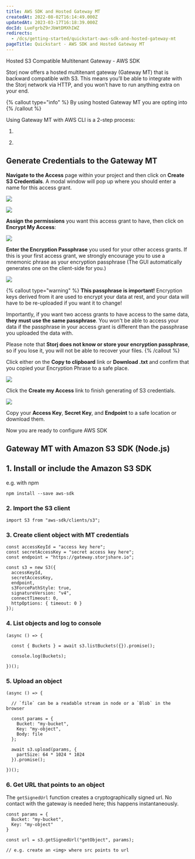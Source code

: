 ```yaml
---
title: AWS SDK and Hosted Gateway MT
createdAt: 2022-08-02T16:14:49.000Z
updatedAt: 2023-03-17T16:18:39.000Z
docId: LueFgrbZ9rJbWtDMXhIWZ
redirects:
  - /dcs/getting-started/quickstart-aws-sdk-and-hosted-gateway-mt
pageTitle: Quickstart - AWS SDK and Hosted Gateway MT
---
```


Hosted S3 Compatible Multitenant Gateway - AWS SDK

Storj now offers a hosted multitenant gateway (Gateway MT)  that is backward compatible with S3. This means you’ll be able to integrate with the Storj network via HTTP, and you won’t have to run anything extra on your end.

{% callout type="info"  %} 
By using hosted Gateway MT you are opting into [](docId\:hf2uumViqYvS1oq8TYbeW) &#x20;
{% /callout %}

Using Gateway MT with AWS CLI is a 2-step process:

1.  [](docId\:LueFgrbZ9rJbWtDMXhIWZ) &#x20;

2.  [](docId\:LueFgrbZ9rJbWtDMXhIWZ)

## Generate Credentials to the Gateway MT

**Navigate to the Access** page within your project and then click on **Create S3 Credentials**. A modal window will pop up where you should enter a name for this access grant.

![](https://archbee-image-uploads.s3.amazonaws.com/kv3plx2xmXcUGcVl4Lttj/EJNN2TH25_5SZ-3h8FVCe_create-s3-credentials.png)

![](https://archbee-image-uploads.s3.amazonaws.com/kv3plx2xmXcUGcVl4Lttj/gXEtwtTBKCcE1vvP3cDd2_create-s3-credentials-access.png)

**Assign the permissions** you want this access grant to have, then click on **Encrypt My Access**:

![](https://archbee-image-uploads.s3.amazonaws.com/kv3plx2xmXcUGcVl4Lttj/GnoGYsx7gpzCa_W6Q-PMC_create-s3-credentials-passphrase.png)

**Enter the Encryption Passphrase** you used for your other access grants. If this is your first access grant, we strongly encourage you to use a mnemonic phrase as your encryption passphrase (The GUI automatically generates one on the client-side for you.)

![](https://archbee-image-uploads.s3.amazonaws.com/kv3plx2xmXcUGcVl4Lttj/7-zh2FMM3ASPI4oV2THEn_create-s3-credentials-encrypt.png)

{% callout type="warning"  %} 
**This passphrase is important!** Encryption keys derived from it are used to encrypt your data at rest, and your data will have to be re-uploaded if you want it to change!

Importantly, if you want two access grants to have access to the same data, **they must use the same passphrase**. You won't be able to access your data if the passphrase in your access grant is different than the passphrase you uploaded the data with.

Please note that **Storj does not know or store your encryption passphrase**, so if you lose it, you will not be able to recover your files.
{% /callout %}

Click either on the **Copy to clipboard** link or **Download .txt** and confirm that you copied your Encryption Phrase to a safe place.

![](https://archbee-image-uploads.s3.amazonaws.com/kv3plx2xmXcUGcVl4Lttj/tuGxBtg2FAWRKWiHHcED4_create-s3-credentials-save.png)

Click the **Create my Access** link to finish generating of S3 credentials.

![](https://archbee-image-uploads.s3.amazonaws.com/kv3plx2xmXcUGcVl4Lttj/8R44NOCYriIgX4GfaNB9D_create-s3-credentials-demo-created.png)

Copy your **Access Key**, **Secret Key**, and **Endpoint** to a safe location or download them.

Now you are ready to configure AWS SDK

## Gateway MT with Amazon S3 SDK (Node.js)

## 1. Install or include the Amazon S3 SDK

e.g. with npm

```none
npm install --save aws-sdk
```

### 2. Import the S3 client

```none
import S3 from "aws-sdk/clients/s3";
```

### 3. Create client object with MT credentials

```none
const accessKeyId = "access key here";
const secretAccessKey = "secret access key here";
const endpoint = "https://gateway.storjshare.io";

const s3 = new S3({
  accessKeyId,
  secretAccessKey,
  endpoint,
  s3ForcePathStyle: true,
  signatureVersion: "v4",
  connectTimeout: 0,
  httpOptions: { timeout: 0 }
});
```

### 4. List objects and log to console

```none
(async () => {

  const { Buckets } = await s3.listBuckets({}).promise();
  
  console.log(Buckets);

})();
```

### 5. Upload an object

```none
(async () => {

  // `file` can be a readable stream in node or a `Blob` in the browser

  const params = {
    Bucket: "my-bucket",
    Key: "my-object",
    Body: file
  };

  await s3.upload(params, {
    partSize: 64 * 1024 * 1024
  }).promise();
  
})();
```

### 6. Get URL that points to an object

The `getSignedUrl` function creates a cryptographically signed url. No contact with the gateway is needed here; this happens instantaneously.

```none
const params = {
  Bucket: "my-bucket",
  Key: "my-object"
}

const url = s3.getSignedUrl("getObject", params);

// e.g. create an <img> where src points to url
```

